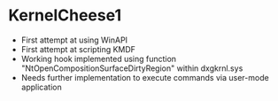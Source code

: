 # KernelCheese1
- First attempt at using WinAPI 
- First attempt at scripting KMDF 
- Working hook implemented using function "NtOpenCompositionSurfaceDirtyRegion" within dxgkrnl.sys
- Needs further implementation to execute commands via user-mode application
